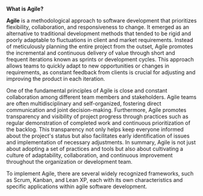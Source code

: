**What is Agile?**

**Agile** is a methodological approach to software development that prioritizes flexibility, collaboration, and responsiveness to change. It emerged as an alternative to traditional development methods that tended to be rigid and poorly adaptable to fluctuations in client and market requirements. Instead of meticulously planning the entire project from the outset, Agile promotes the incremental and continuous delivery of value through short and frequent iterations known as sprints or development cycles. This approach allows teams to quickly adapt to new opportunities or changes in requirements, as constant feedback from clients is crucial for adjusting and improving the product in each iteration.

One of the fundamental principles of Agile is close and constant collaboration among different team members and stakeholders. Agile teams are often multidisciplinary and self-organized, fostering direct communication and joint decision-making. Furthermore, Agile promotes transparency and visibility of project progress through practices such as regular demonstration of completed work and continuous prioritization of the backlog. This transparency not only helps keep everyone informed about the project's status but also facilitates early identification of issues and implementation of necessary adjustments. In summary, Agile is not just about adopting a set of practices and tools but also about cultivating a culture of adaptability, collaboration, and continuous improvement throughout the organization or development team.

To implement Agile, there are several widely recognized frameworks, such as Scrum, Kanban, and Lean XP, each with its own characteristics and specific applications within agile software development.
